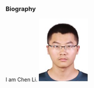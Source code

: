 ### Biography

I am Chen Li. ![Chen Li](https://github.com/ascechen/ascechen.github.io/raw/master/picture/me.jpg)
